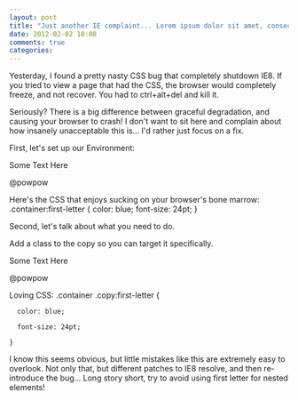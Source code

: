 ```yaml
---
layout: post
title: "Just another IE complaint... Lorem ipsum dolor sit amet, consectetur adipisicing elit."
date: 2012-02-02 10:08
comments: true
categories: 
---
```


Yesterday, I found a pretty nasty CSS bug that completely shutdown IE8. If you tried to view a page that had the CSS, the browser would completely freeze, and not recover. You had to ctrl+alt+del and kill it.

<!--more-->

Seriously? There is a big difference between graceful degradation, and causing your browser to crash! I don't want to sit here and complain about how insanely unacceptable this is... I'd rather just focus on a fix.

First, let's set up our Environment:
    <div class="container">
      <p>Some Text Here</p>
      <p>@powpow</p>
    </div>

Here's the CSS that enjoys sucking on your browser's bone marrow:
    .container:first-letter {
      color: blue;
      font-size: 24pt;
    }

Second, let's talk about what you need to do.

Add a class to the copy so you can target it specifically.
    <div class="container">
      <p class="copy">Some Text Here</p>
      <p>@powpow</p>
    </div>

Loving CSS:
    .container .copy:first-letter {

      color: blue;

      font-size: 24pt;

    }

I know this seems obvious, but little mistakes like this are extremely easy to overlook. Not only that, but different patches to IE8 resolve, and then re-introduce the bug... Long story short, try to avoid using first letter for nested elements!
